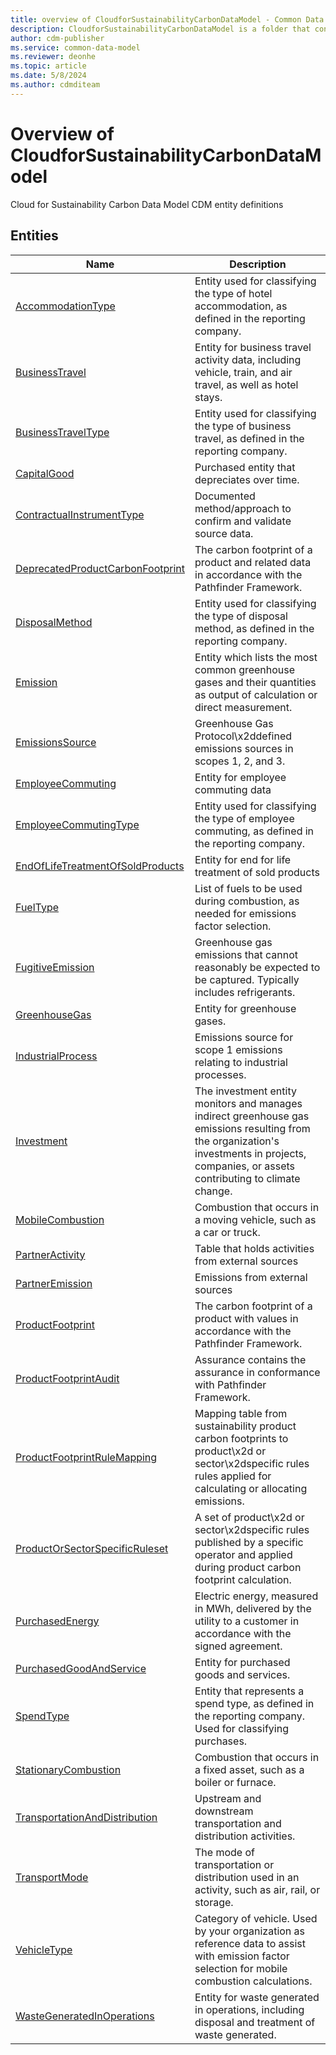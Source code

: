 ```yaml
---
title: overview of CloudforSustainabilityCarbonDataModel - Common Data Model | Microsoft Docs
description: CloudforSustainabilityCarbonDataModel is a folder that contains standard entities related to the Common Data Model.
author: cdm-publisher
ms.service: common-data-model
ms.reviewer: deonhe
ms.topic: article
ms.date: 5/8/2024
ms.author: cdmditeam
---
```


# Overview of CloudforSustainabilityCarbonDataModel

Cloud for Sustainability Carbon Data Model CDM entity definitions  

## Entities

|Name|Description|
|---|---|
|[AccommodationType](AccommodationType.md)|Entity used for classifying the type of hotel accommodation, as defined in the reporting company.|
|[BusinessTravel](BusinessTravel.md)|Entity for business travel activity data, including vehicle, train, and air travel, as well as hotel stays.|
|[BusinessTravelType](BusinessTravelType.md)|Entity used for classifying the type of business travel, as defined in the reporting company.|
|[CapitalGood](CapitalGood.md)|Purchased entity that depreciates over time.|
|[ContractualInstrumentType](ContractualInstrumentType.md)|Documented method/approach to confirm and validate source data.|
|[DeprecatedProductCarbonFootprint](DeprecatedProductCarbonFootprint.md)|The carbon footprint of a product and related data in accordance with the Pathfinder Framework.|
|[DisposalMethod](DisposalMethod.md)|Entity used for classifying the type of disposal method, as defined in the reporting company.|
|[Emission](Emission.md)|Entity which lists the most common greenhouse gases and their quantities as output of calculation or direct measurement.|
|[EmissionsSource](EmissionsSource.md)|Greenhouse Gas Protocol\x2ddefined emissions sources in scopes 1, 2, and 3.|
|[EmployeeCommuting](EmployeeCommuting.md)|Entity for employee commuting data|
|[EmployeeCommutingType](EmployeeCommutingType.md)|Entity used for classifying the type of employee commuting, as defined in the reporting company.|
|[EndOfLifeTreatmentOfSoldProducts](EndOfLifeTreatmentOfSoldProducts.md)|Entity for end for life treatment of sold products|
|[FuelType](FuelType.md)|List of fuels to be used during combustion, as needed for emissions factor selection.|
|[FugitiveEmission](FugitiveEmission.md)|Greenhouse gas emissions that cannot reasonably be expected to be captured. Typically includes refrigerants.|
|[GreenhouseGas](GreenhouseGas.md)|Entity for greenhouse gases.|
|[IndustrialProcess](IndustrialProcess.md)|Emissions source for scope 1 emissions relating to industrial processes.|
|[Investment](Investment.md)|The investment entity monitors and manages indirect greenhouse gas emissions resulting from the organization's investments in projects, companies, or assets contributing to climate change.|
|[MobileCombustion](MobileCombustion.md)|Combustion that occurs in a moving vehicle, such as a car or truck.|
|[PartnerActivity](PartnerActivity.md)|Table that holds activities from external sources|
|[PartnerEmission](PartnerEmission.md)|Emissions from external sources|
|[ProductFootprint](ProductFootprint.md)|The carbon footprint of a product with values in accordance with the Pathfinder Framework.|
|[ProductFootprintAudit](ProductFootprintAudit.md)|Assurance contains the assurance in conformance with Pathfinder Framework.|
|[ProductFootprintRuleMapping](ProductFootprintRuleMapping.md)|Mapping table from sustainability product carbon footprints to product\x2d or sector\x2dspecific rules rules applied for calculating or allocating emissions.|
|[ProductOrSectorSpecificRuleset](ProductOrSectorSpecificRuleset.md)|A set of product\x2d or sector\x2dspecific rules published by a specific operator and applied during product carbon footprint calculation.|
|[PurchasedEnergy](PurchasedEnergy.md)|Electric energy, measured in MWh, delivered by the utility to a customer in accordance with the signed agreement.|
|[PurchasedGoodAndService](PurchasedGoodAndService.md)|Entity for purchased goods and services.|
|[SpendType](SpendType.md)|Entity that represents a spend type, as defined in the reporting company. Used for classifying purchases.|
|[StationaryCombustion](StationaryCombustion.md)|Combustion that occurs in a fixed asset, such as a boiler or furnace.|
|[TransportationAndDistribution](TransportationAndDistribution.md)|Upstream and downstream transportation and distribution activities.|
|[TransportMode](TransportMode.md)|The mode of transportation or distribution used in an activity, such as air, rail, or storage.|
|[VehicleType](VehicleType.md)|Category of vehicle. Used by your organization as reference data to assist with emission factor selection for mobile combustion calculations.|
|[WasteGeneratedInOperations](WasteGeneratedInOperations.md)|Entity for waste generated in operations, including disposal and treatment of waste generated.|

